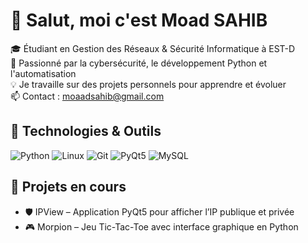 # 👋 Salut, moi c'est Moad SAHIB

🎓 Étudiant en Gestion des Réseaux & Sécurité Informatique à EST-D  
🔐 Passionné par la cybersécurité, le développement Python et l'automatisation  
💡 Je travaille sur des projets personnels pour apprendre et évoluer  
📫 Contact : moaadsahib@gmail.com  

## 🔧 Technologies & Outils

![Python](https://img.shields.io/badge/-Python-3776AB?style=flat-square&logo=python&logoColor=white)
![Linux](https://img.shields.io/badge/-Linux-FCC624?style=flat-square&logo=linux&logoColor=black)
![Git](https://img.shields.io/badge/-Git-F05032?style=flat-square&logo=git&logoColor=white)
![PyQt5](https://img.shields.io/badge/-PyQt5-41CD52?style=flat-square&logo=qt&logoColor=white)
![MySQL](https://img.shields.io/badge/-MySQL-4479A1?style=flat-square&logo=mysql&logoColor=white)

## 📌 Projets en cours

- 🛡️ IPView – Application PyQt5 pour afficher l’IP publique et privée
- 🎮 Morpion – Jeu Tic-Tac-Toe avec interface graphique en Python
